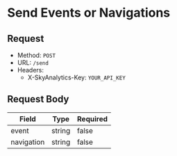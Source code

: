# Send Events or Navigations

## Request
- Method: `POST`
- URL: `/send`
- Headers:
  - X-SkyAnalytics-Key: `YOUR_API_KEY`

## Request Body
| Field | Type | Required |
| ----- | ---- | -------- |
| event | string | false |
| navigation | string | false |
